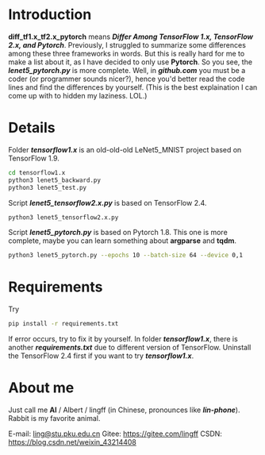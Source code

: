 # Introduction
**diff_tf1.x_tf2.x_pytorch** means ***Differ Among TensorFlow 1.x, TensorFlow 2.x, and Pytorch***.
Previously, I struggled to summarize some differences among these three frameworks in words. But this is really hard for me to make a list about it, as I have decided to only use **Pytorch**. So you see, the ***lenet5_pytorch.py*** is more complete.
Well, in ***github.com*** you must be a coder (or programmer sounds nicer?), hence you'd better read the code lines and find the differences by yourself. (This is the best explaination I can come up with to hidden my laziness. LOL.)
# Details
Folder ***tensorflow1.x*** is an old-old-old LeNet5_MNIST project based on TensorFlow 1.9.
````bash
cd tensorflow1.x
python3 lenet5_backward.py
python3 lenet5_test.py
````
Script ***lenet5_tensorflow2.x.py*** is based on TensorFlow 2.4.
````bash
python3 lenet5_tensorflow2.x.py
````
Script ***lenet5_pytorch.py*** is based on Pytorch 1.8. This one is more complete, maybe you can learn something about **argparse** and **tqdm**.
````bash
python3 lenet5_pytorch.py --epochs 10 --batch-size 64 --device 0,1
````
# Requirements
Try
````bash
pip install -r requirements.txt
````
If error occurs, try to fix it by yourself.
In folder ***tensorflow1.x***, there is another ***requirements.txt*** due to different version of TensorFlow. Uninstall the TensorFlow 2.4 first if you want to try ***tensorflow1.x***.
# About me
Just call me **Al** / Albert / lingff (in Chinese, pronounces like ***lin-phone***).
Rabbit is my favorite animal.

E-mail: ling@stu.pku.edu.cn
Gitee: https://gitee.com/lingff
CSDN: https://blog.csdn.net/weixin_43214408
